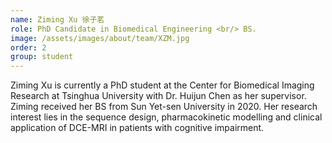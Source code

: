 ```yaml
---
name: Ziming Xu 徐子茗
role: PhD Candidate in Biomedical Engineering <br/> BS.
image: /assets/images/about/team/XZM.jpg
order: 2
group: student
---
```


Ziming Xu is currently a PhD student at the Center for Biomedical Imaging Research at Tsinghua University with Dr. Huijun Chen as her supervisor. Ziming received her BS from Sun Yet-sen University in 2020. Her research interest lies in the sequence design, pharmacokinetic modelling and clinical application of DCE-MRI in patients with cognitive impairment.